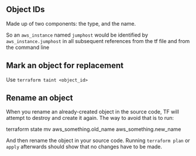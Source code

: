 ## Object IDs

Made up of two components: the type, and the name.

So an `aws_instance` named `jumphost` would be identified by `aws_instance.jumphost` in all subsequent references from the tf file and from the command line

## Mark an object for replacement

Use `terraform taint <object_id>`

## Rename an object

When you rename an already-created object in the source code, TF will attempt to destroy and create it again. The way to avoid that is to run:

  terraform state mv aws_something.old_name aws_something.new_name
  
And then rename the object in your source code. Running `terraform plan` or `apply` afterwards should show that no changes have to be made. 
